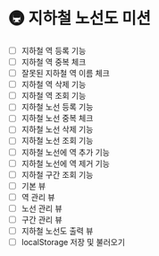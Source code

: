 # 🚇 지하철 노선도 미션
- [ ] 지하철 역 등록 기능
- [ ] 지하철 역 중복 체크
- [ ] 잘못된 지하철 역 이름 체크
- [ ] 지하철 역 삭제 기능
- [ ] 지하철 역 조회 기능
- [ ] 지하철 노선 등록 기능
- [ ] 지하철 노선 중복 체크
- [ ] 지하철 노선 삭제 기능
- [ ] 지하철 노선 조회 기능
- [ ] 지하철 노선에 역 추가 기능
- [ ] 지하철 노선에 역 제거 기능
- [ ] 지하철 구간 조회 기능
- [ ] 기본 뷰
- [ ] 역 관리 뷰
- [ ] 노선 관리 뷰
- [ ] 구간 관리 뷰
- [ ] 지하철 노선도 출력 뷰
- [ ] localStorage 저장 및 불러오기

